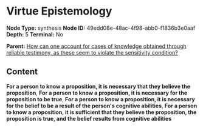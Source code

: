 # Virtue Epistemology

**Node Type:** synthesis
**Node ID:** 49edd08e-48ac-4f98-abb0-f1836b3e0aaf
**Depth:** 5
**Terminal:** No

**Parent:** [How can one account for cases of knowledge obtained through reliable testimony, as these seem to violate the sensitivity condition?](how-can-one-account-for-cases-of-knowledge-obtained-through-reliable-testimony-as-these-seem-to-violate-the-sensitivity-condition-antithesis-4c9c1b98-352d-4ab5-9c3a-99658887d776.md)

## Content

**For a person to know a proposition, it is necessary that they believe the proposition**, **For a person to know a proposition, it is necessary for the proposition to be true**, **For a person to know a proposition, it is necessary for the belief to be a result of the person's cognitive abilities**, **For a person to know a proposition, it is sufficient that they believe the proposition, the proposition is true, and the belief results from cognitive abilities**
